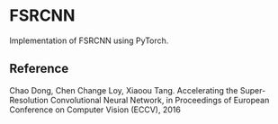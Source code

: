 # FSRCNN
Implementation of FSRCNN using PyTorch.
## Reference
Chao Dong, Chen Change Loy, Xiaoou Tang. Accelerating the Super-Resolution Convolutional Neural Network, in Proceedings of European Conference on Computer Vision (ECCV), 2016
